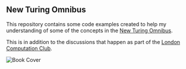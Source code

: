 ## New Turing Omnibus

This repository contains some code examples created to help my understanding of
some of the concepts in the
[New Turing Omnibus](http://www.amazon.co.uk/gp/product/0805071660/ref=as_li_tl?ie=UTF8&camp=1634&creative=19450&creativeASIN=0805071660&linkCode=as2&tag=computationclub-21).

This is in addition to the discussions that happen as part of the
[London Computation Club](http://london.computation.club/).

![Book Cover](http://ecx.images-amazon.com/images/I/71XBZV1DnzL.jpg)

